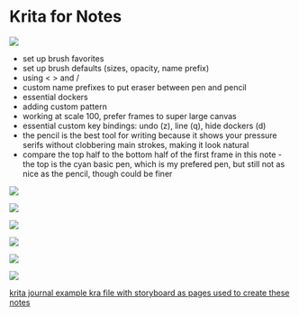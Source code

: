 Krita for Notes
===============

![](./media/frame0000.png)

- set up brush favorites
- set up brush defaults (sizes, opacity, name prefix)
- using < > and / 
- custom name prefixes to put eraser between pen and pencil
- essential dockers
- adding custom pattern
- working at scale 100, prefer frames to super large canvas
- essential custom key bindings: undo (z), line (q), hide dockers (d)
- the pencil is the best tool for writing because it shows your pressure serifs without clobbering main strokes, making it look natural
- compare the top half to the bottom half of the first frame in this note - the top is the cyan basic pen, which is my prefered pen, but still not as nice as the pencil, though could be finer

![](./media/frame0001.png)

![](./media/frame0002.png)

![](./media/frame0003.png)

![](./media/frame0004.png)

![](./media/frame0005.png)

![](./media/frame0006.png)

[krita journal example kra file with storyboard as pages used to create these notes][1]

[1]: ./media/05-11-2024.kra
